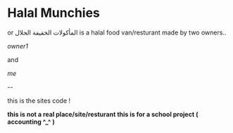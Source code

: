 # Halal Munchies 

or المأكولات الخفيفة الحلال
is a halal food van/resturant made by two owners.. 

*owner1*  

and 

*me*

--

this is the sites code  ! 

**this is not a real place/site/resturant this is for a school project ( accounting ^_^ )**
